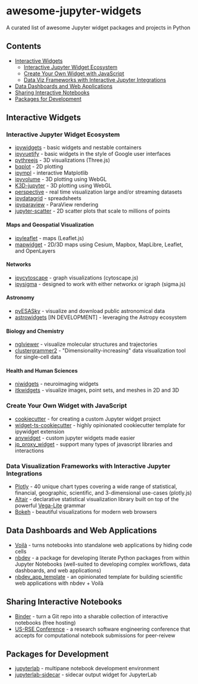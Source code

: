 # awesome-jupyter-widgets
A curated list of awesome Jupyter widget packages and projects in Python

## Contents

- [Interactive Widgets](#interactive-widgets)
  - [Interactive Jupyter Widget Ecosystem](#interactive-jupyter-widget-ecosystem)
  - [Create Your Own Widget with JavaScript](#create-your-own-widget-with-javascript)
  - [Data Viz Frameworks with Interactive Jupyter Integrations](#data-visualization-frameworks-with-interactive-jupyter-integrations)
- [Data Dashboards and Web Applications](#data-dashboards-and-web-applications)
- [Sharing Interactive Notebooks](#sharing-interactive-notebooks)
- [Packages for Development](#packages-for-development)
  
## Interactive Widgets

### Interactive Jupyter Widget Ecosystem

- [ipywidgets](https://ipywidgets.readthedocs.io/en/latest/) - basic widgets and nestable containers
- [ipyvuetify](https://github.com/widgetti/ipyvuetify) - basic widgets in the style of Google user interfaces
- [pythreejs](https://github.com/jupyter-widgets/pythreejs) - 3D visualizations (Three.js)
- [bqplot](https://github.com/bqplot/bqplot) - 2D plotting
- [ipympl](https://github.com/matplotlib/ipympl) - interactive Matplotlib
- [ipyvolume](https://github.com/widgetti/ipyvolume) - 3D plotting using WebGL
- [K3D-jupyter](https://github.com/K3D-tools/K3D-jupyter) - 3D plotting using WebGL
- [perspective](https://github.com/finos/perspective) - real time visualization large and/or streaming datasets
- [ipydatagrid](https://github.com/bloomberg/ipydatagrid) - spreadsheets
- [ipyparaview](https://github.com/NVIDIA/ipyparaview) - ParaView rendering 
- [jupyter-scatter](https://github.com/flekschas/jupyter-scatter) - 2D scatter plots that scale to millions of points 

#### Maps and Geospatial Visualization
- [ipyleaflet](https://github.com/jupyter-widgets/ipyleaflet) - maps (Leaflet.js)
- [mapwidget](https://github.com/opengeos/mapwidget) - 2D/3D maps using Cesium, Mapbox, MapLibre, Leaflet, and OpenLayers 

#### Networks
- [ipycytoscape](https://github.com/cytoscape/ipycytoscape) - graph visualizations (cytoscape.js)
- [ipysigma](https://github.com/medialab/ipysigma) - designed to work with either networkx or igraph (sigma.js)

#### Astronomy
- [pyESASky](https://github.com/esdc-esac-esa-int/pyesasky) - visualize and download public astronomical data
- [astrowidgets](https://github.com/astropy/astrowidgets) [IN DEVELOPMENT] - leveraging the Astropy ecosystem

#### Biology and Chemistry
- [nglviewer](https://github.com/nglviewer/nglview) - visualize molecular structures and trajectories
- [clustergrammer2](https://github.com/ismms-himc/clustergrammer2) -  "Dimensionality-increasing" data visualization tool for single-cell data

#### Health and Human Sciences
- [niwidgets](https://github.com/nipy/niwidgets) - neuroimaging widgets
- [itkwidgets](https://github.com/InsightSoftwareConsortium/itkwidgets) - visualize images, point sets, and meshes in 2D and 3D


### Create Your Own Widget with JavaScript

- [cookiecutter](https://github.com/jupyter-widgets/widget-cookiecutter) - for creating a custom Jupyter widget project
- [widget-ts-cookiecutter](https://github.com/jupyter-widgets/widget-ts-cookiecutter) - highly opinionated cookiecutter template for ipywidget extension
- [anywidget](https://github.com/manzt/anywidget) - custom jupyter widgets made easier
- [jp_proxy_widget](https://github.com/AaronWatters/jp_proxy_widget) - support many types of javascript libraries and interactions


### Data Visualization Frameworks with Interactive Jupyter Integrations

- [Plotly](https://plotly.com/python/getting-started/) - 40 unique chart types covering a wide range of statistical, financial, geographic, scientific, and 3-dimensional use-cases (plotly.js)
- [Altair](https://altair-viz.github.io/user_guide/interactions.html#interactive-charts) - declarative statistical visualization library built on top of the powerful [Vega-Lite](https://vega.github.io/vega-lite/) grammar
- [Bokeh](https://github.com/bokeh/jupyter_bokeh) - beautiful visualizations for modern web browsers

## Data Dashboards and Web Applications

- [Voilà](https://github.com/voila-dashboards/voila) - turns notebooks into standalone web applications by hiding code cells
- [nbdev](https://github.com/fastai/nbdev) - a package for developing literate Python packages from within Jupyter Notebooks (well-suited to developing complex workflows, data dashboards, and web applications)
- [nbdev_app_template](https://github.com/nicole-brewer/nbdev_app_template) - an opinionated template for building scientific web applications with nbdev + Voilà

## Sharing Interactive Notebooks
- [Binder](https://mybinder.org/) - turn a Git repo into a sharable collection of interactive notebooks (free hosting)
- [US-RSE Conference](https://us-rse.org/usrse23/participate/notebooks/) - a research software engineering conference that accepts for computational notebook submissions for peer-reivew

## Packages for Development

- [jupyterlab](https://github.com/jupyterlab/jupyterlab) - multipane notebook development environment
- [jupyterlab-sidecar](https://github.com/jupyter-widgets/jupyterlab-sidecar) - sidecar output widget for JupyterLab
